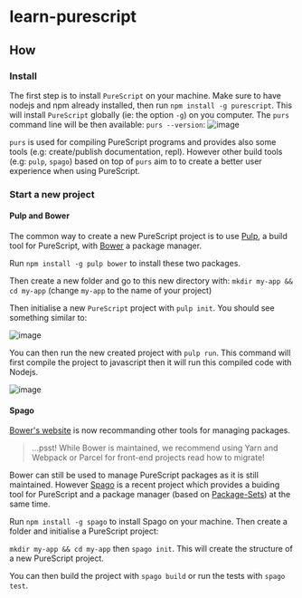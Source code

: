 # learn-purescript

## How

### Install

The first step is to install `PureScript` on your machine.
Make sure to have nodejs and npm already installed, then run `npm install -g purescript`.
This will install `PureScript` globally (ie: the option `-g`) on you computer.
The `purs` command line will be then available: `purs --version`:
![image](https://user-images.githubusercontent.com/6057298/54027146-50539480-4198-11e9-9506-c435b24df674.png)

`purs` is used for compiling PureScript programs and provides also some tools (e.g: create/publish documentation, repl).
However other build tools (e.g: `pulp`, `spago`) based on top of `purs` aim to to create a better user experience when using PureScript.


### Start a new project

#### Pulp and Bower

The common way to create a new PureScript project 
is to use [Pulp](https://github.com/purescript-contrib/pulp), a build tool for PureScript,
with [Bower](https://bower.io/) a package manager.

Run `npm install -g pulp bower` to install these two packages.

Then create a new folder and go to this new directory with: 
`mkdir my-app && cd my-app` (change `my-app` to the name of your project)

Then initialise a new `PureScript` project with `pulp init`. You should see something similar to:

![image](https://user-images.githubusercontent.com/6057298/53793305-7de4d780-3f25-11e9-8a05-6b3155f9f805.png)

You can then run the new created project with `pulp run`.
This command will first compile the project to javascript then it will run this compiled code with Nodejs.

![image](https://user-images.githubusercontent.com/6057298/53793648-3743ad00-3f26-11e9-82f5-a6121f1f5519.png)

#### Spago

[Bower's website](https://bower.io/) is now recommanding other tools for managing packages.
> ...psst! While Bower is maintained, we recommend using Yarn and Webpack or Parcel for front-end projects read how to migrate!

Bower can still be used to manage PureScript packages as it is still maintained. 
However [Spago](https://github.com/spacchetti/spago) is a recent project which provides 
a buiding tool for PureScript and a package manager (based on [Package-Sets](https://github.com/purescript/package-sets))
at the same time.

Run `npm install -g spago` to install Spago on your machine. Then create a folder and initialise a PureScript project:

`mkdir my-app && cd my-app` then `spago init`. This will create the structure of a new PureScript project.

You can then build the project with `spago build` or run the tests with `spago test`.


